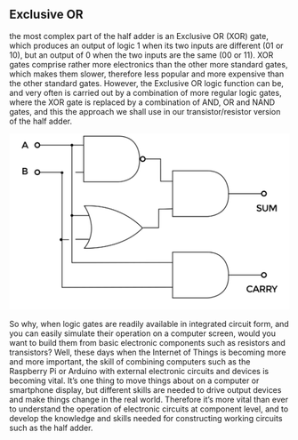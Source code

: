 ## Exclusive OR

 the most complex part of the half adder is an Exclusive OR (XOR) gate, which produces an output of logic 1 when its two inputs are different (01 or 10), but an output of 0 when the two inputs are the same (00 or 11). XOR gates comprise rather more electronics than the other more standard gates, which makes them slower, therefore less popular and more expensive than the other standard gates. However, the Exclusive OR logic function can be, and very often is carried out by a combination of more regular logic gates, where the XOR gate is replaced by a combination of AND, OR and NAND gates, and this  the approach we shall use in our transistor/resistor version of the half adder.
 
 ![AND, OR and NAND](images/fig3.png)
 
So why, when logic gates are readily available in integrated circuit form, and you can easily simulate their operation on a computer screen, would you want to build them from basic electronic components such as resistors and transistors? Well, these days when the Internet of Things is becoming more and more important, the skill of combining computers such as the Raspberry Pi or Arduino with external electronic circuits and devices is becoming vital. It’s one thing to move things about on a computer or smartphone display, but different skills are needed to drive output devices and make things change in the real world. Therefore it’s more vital than ever to understand the operation of electronic circuits at component level, and to develop the knowledge and skills needed for constructing working circuits such as the half adder.
